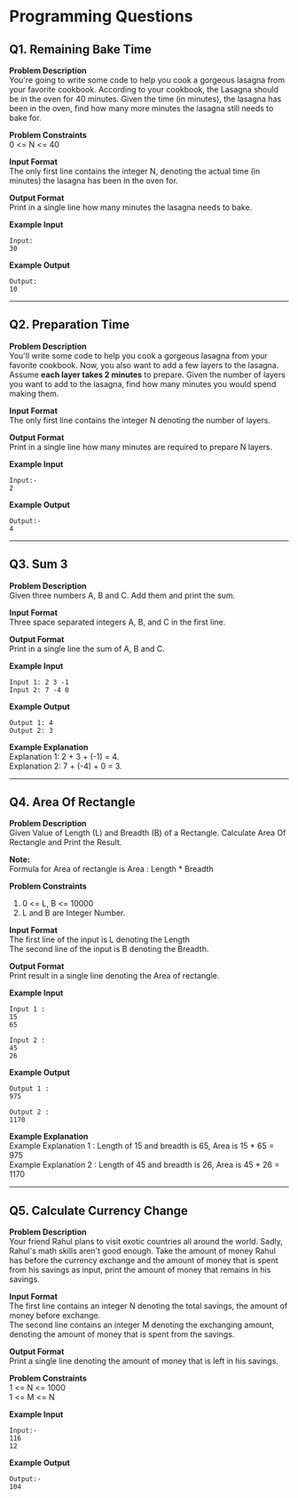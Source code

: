 # Programming Questions

## Q1. Remaining Bake Time

**Problem Description**  
You're going to write some code to help you cook a gorgeous lasagna from your favorite cookbook. According to your cookbook, the Lasagna should be in the oven for 40 minutes. Given the time (in minutes), the lasagna has been in the oven, find how many more minutes the lasagna still needs to bake for.

**Problem Constraints**  
0 <= N <= 40

**Input Format**  
The only first line contains the integer N, denoting the actual time (in minutes) the lasagna has been in the oven for.

**Output Format**  
Print in a single line how many minutes the lasagna needs to bake.

**Example Input**
```
Input: 
30
```

**Example Output**
```
Output: 
10
```

---

## Q2. Preparation Time

**Problem Description**  
You'll write some code to help you cook a gorgeous lasagna from your favorite cookbook. Now, you also want to add a few layers to the lasagna. Assume **each layer takes 2 minutes** to prepare. Given the number of layers you want to add to the lasagna, find how many minutes you would spend making them.

**Input Format**  
The only first line contains the integer N denoting the number of layers.

**Output Format**  
Print in a single line how many minutes are required to prepare N layers.

**Example Input**
```
Input:-
2
```

**Example Output**
```
Output:-
4
```

---

## Q3. Sum 3

**Problem Description**  
Given three numbers A, B and C. Add them and print the sum.

**Input Format**  
Three space separated integers A, B, and C in the first line.

**Output Format**  
Print in a single line the sum of A, B and C.

**Example Input**
```
Input 1: 2 3 -1  
Input 2: 7 -4 0
```

**Example Output**
```
Output 1: 4  
Output 2: 3
```

**Example Explanation**  
Explanation 1: 2 + 3 + (-1) = 4.  
Explanation 2: 7 + (-4) + 0 = 3.

---

## Q4. Area Of Rectangle

**Problem Description**  
Given Value of Length (L) and Breadth (B) of a Rectangle. Calculate Area Of Rectangle and Print the Result.

**Note:**  
Formula for Area of rectangle is Area : Length * Breadth

**Problem Constraints**
1. 0 <= L, B <= 10000
2. L and B are Integer Number.

**Input Format**  
The first line of the input is L denoting the Length  
The second line of the input is B denoting the Breadth.

**Output Format**  
Print result in a single line denoting the Area of rectangle.

**Example Input**
```
Input 1 :
15
65

Input 2 :
45
26
```

**Example Output**
```
Output 1 :
975

Output 2 :
1170
```

**Example Explanation**  
Example Explanation 1 : Length of 15 and breadth is 65, Area is 15 * 65 = 975  
Example Explanation 2 : Length of 45 and breadth is 26, Area is 45 * 26 = 1170

---

## Q5. Calculate Currency Change

**Problem Description**  
Your friend Rahul plans to visit exotic countries all around the world. Sadly, Rahul's math skills aren't good enough. Take the amount of money Rahul has before the currency exchange and the amount of money that is spent from his savings as input, print the amount of money that remains in his savings.

**Input Format**  
The first line contains an integer N denoting the total savings, the amount of money before exchange.  
The second line contains an integer M denoting the exchanging amount, denoting the amount of money that is spent from the savings.

**Output Format**  
Print a single line denoting the amount of money that is left in his savings.

**Problem Constraints**  
1 <= N <= 1000  
1 <= M <= N

**Example Input**
```
Input:-
116
12
```

**Example Output**
```
Output:-
104
```